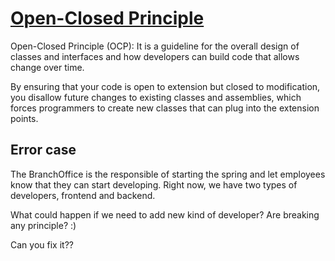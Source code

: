 # [Open-Closed Principle](https://www.freecodecamp.org/news/open-closed-principle-solid-architecture-concept-explained/)

Open-Closed Principle (OCP): It is a guideline for the overall design of classes and interfaces and how developers 
can build code that allows change over time. 

By ensuring that your code is open to extension but closed to modification, you disallow future changes to existing classes 
and assemblies, which forces programmers to create new classes that can plug into the extension points.

## Error case

The BranchOffice is the responsible of starting the spring and let employees know that they can start developing. Right now, we have two types of developers, frontend and backend.

What could happen if we need to add new kind of developer? Are breaking any principle? :)

Can you fix it??
